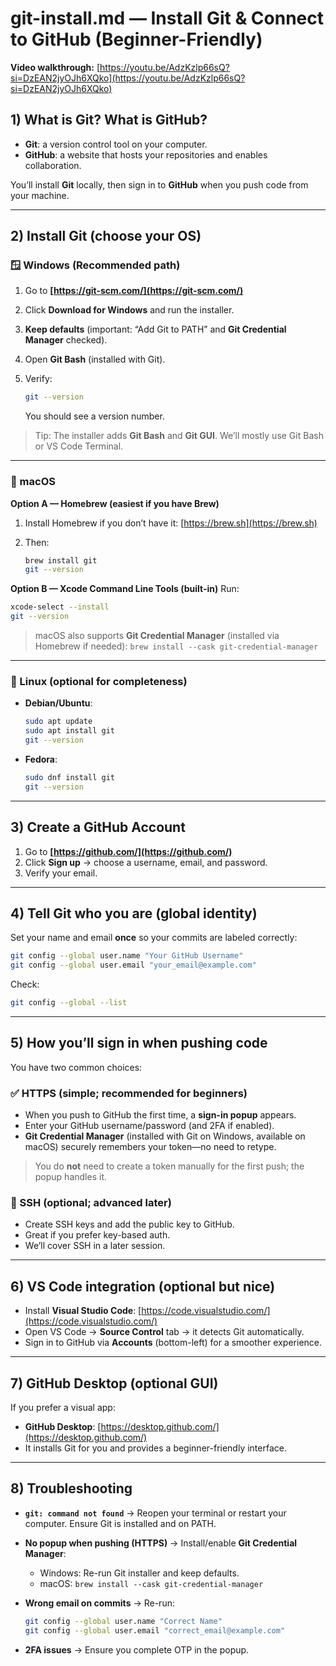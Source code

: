 # git-install.md — Install Git & Connect to GitHub (Beginner-Friendly)

**Video walkthrough:** [https://youtu.be/AdzKzlp66sQ?si=DzEAN2jyOJh6XQko](https://youtu.be/AdzKzlp66sQ?si=DzEAN2jyOJh6XQko)

## 1) What is Git? What is GitHub?

* **Git**: a version control tool on your computer.
* **GitHub**: a website that hosts your repositories and enables collaboration.

You’ll install **Git** locally, then sign in to **GitHub** when you push code from your machine.

---

## 2) Install Git (choose your OS)

### 🪟 Windows (Recommended path)

1. Go to **[https://git-scm.com/](https://git-scm.com/)**
2. Click **Download for Windows** and run the installer.
3. **Keep defaults** (important: “Add Git to PATH” and **Git Credential Manager** checked).
4. Open **Git Bash** (installed with Git).
5. Verify:

   ```bash
   git --version
   ```

   You should see a version number.

> Tip: The installer adds **Git Bash** and **Git GUI**. We’ll mostly use Git Bash or VS Code Terminal.

---

### 🍎 macOS

**Option A — Homebrew (easiest if you have Brew)**

1. Install Homebrew if you don’t have it: [https://brew.sh](https://brew.sh)
2. Then:

   ```bash
   brew install git
   git --version
   ```

**Option B — Xcode Command Line Tools (built-in)**
Run:

```bash
xcode-select --install
git --version
```

> macOS also supports **Git Credential Manager** (installed via Homebrew if needed):
> `brew install --cask git-credential-manager`

---

### 🐧 Linux (optional for completeness)

* **Debian/Ubuntu**:

  ```bash
  sudo apt update
  sudo apt install git
  git --version
  ```
* **Fedora**:

  ```bash
  sudo dnf install git
  git --version
  ```

---

## 3) Create a GitHub Account

1. Go to **[https://github.com/](https://github.com/)**
2. Click **Sign up** → choose a username, email, and password.
3. Verify your email.

---

## 4) Tell Git who you are (global identity)

Set your name and email **once** so your commits are labeled correctly:

```bash
git config --global user.name "Your GitHub Username"
git config --global user.email "your_email@example.com"
```

Check:

```bash
git config --global --list
```

---

## 5) How you’ll sign in when pushing code

You have two common choices:

### ✅ HTTPS (simple; recommended for beginners)

* When you push to GitHub the first time, a **sign-in popup** appears.
* Enter your GitHub username/password (and 2FA if enabled).
* **Git Credential Manager** (installed with Git on Windows, available on macOS) securely remembers your token—no need to retype.

> You do **not** need to create a token manually for the first push; the popup handles it.

### 🔐 SSH (optional; advanced later)

* Create SSH keys and add the public key to GitHub.
* Great if you prefer key-based auth.
* We’ll cover SSH in a later session.

---

## 6) VS Code integration (optional but nice)

* Install **Visual Studio Code**: [https://code.visualstudio.com/](https://code.visualstudio.com/)
* Open VS Code → **Source Control** tab → it detects Git automatically.
* Sign in to GitHub via **Accounts** (bottom-left) for a smoother experience.

---

## 7) GitHub Desktop (optional GUI)

If you prefer a visual app:

* **GitHub Desktop**: [https://desktop.github.com/](https://desktop.github.com/)
* It installs Git for you and provides a beginner-friendly interface.

---

## 8) Troubleshooting

* **`git: command not found`** → Reopen your terminal or restart your computer. Ensure Git is installed and on PATH.
* **No popup when pushing (HTTPS)** → Install/enable **Git Credential Manager**:

  * Windows: Re-run Git installer and keep defaults.
  * macOS: `brew install --cask git-credential-manager`
* **Wrong email on commits** → Re-run:

  ```bash
  git config --global user.name "Correct Name"
  git config --global user.email "correct_email@example.com"
  ```
* **2FA issues** → Ensure you complete OTP in the popup.
